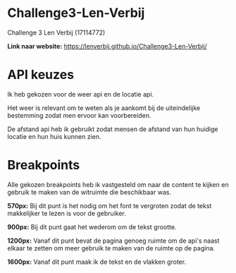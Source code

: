 # Challenge3-Len-Verbij
 Challenge 3
 Len Verbij (17114772)
 
 **Link naar website:** https://lenverbij.github.io/Challenge3-Len-Verbij/
 
# API keuzes
Ik heb gekozen voor de weer api en de locatie api.

Het weer is relevant om te weten als je aankomt bij de uiteindelijke bestemming zodat men ervoor kan voorbereiden.

De afstand api heb ik gebruikt zodat mensen de afstand van hun huidige locatie en hun huis kunnen zien.

# Breakpoints
Alle gekozen breakpoints heb ik vastgesteld om naar de content te kijken en gebruik te maken van de witruimte die beschikbaar was.

**570px:** Bij dit punt is het nodig om het font te vergroten zodat de tekst makkelijker te lezen is voor de gebruiker.

**900px:** Bij dit punt gaat het wederom om de tekst grootte.

**1200px:** Vanaf dit punt bevat de pagina genoeg ruimte om de api's naast elkaar te zetten om meer gebruik te maken van de ruimte op de pagina.

**1600px:** Vanaf dit punt maak ik de tekst en de vlakken groter.
